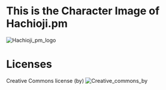 # This is the Character Image of Hachioji.pm
![Hachioji_pm_logo](/moznion/Hachioji.pm-ImageCharacter/blob/master/img/hachioji_pm.png)

# Licenses
Creative Commons license (by) ![Creative_commons_by](http://upload.wikimedia.org/wikipedia/commons/6/64/CC-BY.png)
